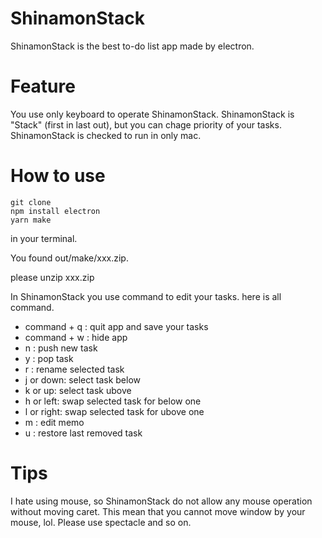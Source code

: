 # ShinamonStack
ShinamonStack is the best to-do list app made by electron.

# Feature
You use only keyboard to operate ShinamonStack.
ShinamonStack is "Stack" (first in last out), but you can chage priority of your tasks. 
ShinamonStack is checked to run in only mac.

# How to use
```
git clone
npm install electron
yarn make
```
in your terminal.

You found out/make/xxx.zip.

please unzip xxx.zip

In ShinamonStack you use command to edit your tasks.
here is all command.
* command + q : quit app and save your tasks
* command + w : hide app
* n : push new task
* y : pop task
* r : rename selected task
* j or down: select task below
* k or up: select task ubove
* h or left: swap selected task for below one
* l or right: swap selected task for ubove one
* m : edit memo
* u : restore last removed task

# Tips
I hate using mouse, so ShinamonStack do not allow any mouse operation without moving caret.
This mean that you cannot move window by your mouse, lol.
Please use spectacle and so on.
